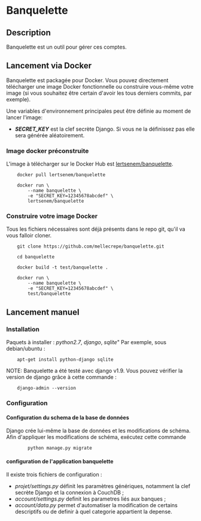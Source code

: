 # Banquelette 

## Description 
Banquelette est un outil pour gérer ces comptes.

## Lancement via Docker
Banquelette est packagée pour Docker. Vous pouvez directement télécharger une
image Docker fonctionnelle ou construire vous-même votre image (si vous
souhaitez être certain d'avoir les tous derniers commits, par exemple).

Une variables d'environnement principales peut être définie au moment de lancer
l'image:

- ***SECRET_KEY*** est la clef secrète Django. Si vous ne la définissez pas
  elle sera générée aléatoirement.

### Image docker préconstruite

L'image à télécharger sur le Docker Hub est
[lertsenem/banquelette](https://hub.docker.com/r/lertsenem/banquelette).

```
	docker pull lertsenem/banquelette

	docker run \
		--name banquelette \
		-e "SECRET_KEY=12345678abcdef" \
		lertsenem/banquelette
```


### Construire votre image Docker

Tous les fichiers nécessaires sont déjà présents dans le repo git, qu'il va
vous falloir cloner.

```
	git clone https://github.com/mellecrepe/banquelette.git

	cd banquelette

	docker build -t test/banquelette .

	docker run \
		--name banquelette \
		-e "SECRET_KEY=12345678abcdef" \
		test/banquelette
```

## Lancement manuel
### Installation 
Paquets à installer : *python2.7*, *django*, *sqlite*"
Par exemple, sous debian/ubuntu :
```
	apt-get install python-django sqlite
```

NOTE: Banquelette a été testé avec django v1.9. Vous pouvez vérifier la
version de django grâce à cette commande :
```
	django-admin --version
```

### Configuration
#### Configuration du schema de la base de données
Django crée lui-même la base de données et les modifications de schéma.
Afin d'appliquer les modifications de schéma, exécutez cette commande
```
        python manage.py migrate
```


#### configuration de l'application banquelette
Il existe trois fichiers de configuration :

- *projet/settings.py*  définit les paramètres génériques, notamment la clef
  secrète Django et la connexion à CouchDB ;
- *account/settings.py* definit les parametres liés aux banques ;
- *account/data.py* permet d'automatiser la modification de certains
  descriptifs ou de definir à quel categorie appartient la depense.
 

